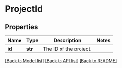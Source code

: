 # ProjectId

## Properties
Name | Type | Description | Notes
------------ | ------------- | ------------- | -------------
**id** | **str** | The ID of the project. | 

[[Back to Model list]](../README.md#documentation-for-models) [[Back to API list]](../README.md#documentation-for-api-endpoints) [[Back to README]](../README.md)

